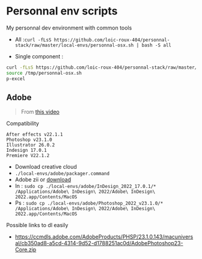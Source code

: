 # Personnal env scripts

My personnal dev environment with common tools

- All :`curl -fLsS https://github.com/loic-roux-404/personnal-stack/raw/master/local-envs/personnal-osx.sh | bash -S all`

- Single component :

```bash
curl -fLsS https://github.com/loic-roux-404/personnal-stack/raw/master/local-envs/personnal-osx.sh > /tmp/personnal-osx.sh && chmod +x /tmp/personnal-osx.sh
source /tmp/personnal-osx.sh
p-excel
```

## Adobe

> From [this video](https://www.reddit.com/r/AdobeZii/comments/sdkt94/i_made_a_quick_tutorial_on_how_to_download_native/)

Compatibility
```
After effects v22.1.1
Photoshop v23.1.0
Illustrator 26.0.2
Indesign 17.0.1
Premiere V22.1.2
```

- Download creative cloud
- `./local-envs/adobe/packager.command`
- Adobe zii or [download](https://drive.google.com/u/0/uc?export=download&confirm=pdFa&id=12NVPuIE2I1vuyOJvgigpyxydbKnV_6I4)
- In : `sudo cp ./local-envs/adobe/InDesign_2022_17.0.1/* /Applications/Adobe\ InDesign\ 2022/Adobe\ InDesign\ 2022.app/Contents/MacOS`
- Ps : `sudo cp ./local-envs/adobe/Photoshop_2022_v23.1.0/* /Applications/Adobe\ InDesign\ 2022/Adobe\ InDesign\ 2022.app/Contents/MacOS`

Possible links to dl easily

- https://ccmdls.adobe.com/AdobeProducts/PHSP/23.1.0.143/macuniversal/cb350ad8-a5cd-4314-9d52-d1788251ac0d/AdobePhotoshop23-Core.zip
